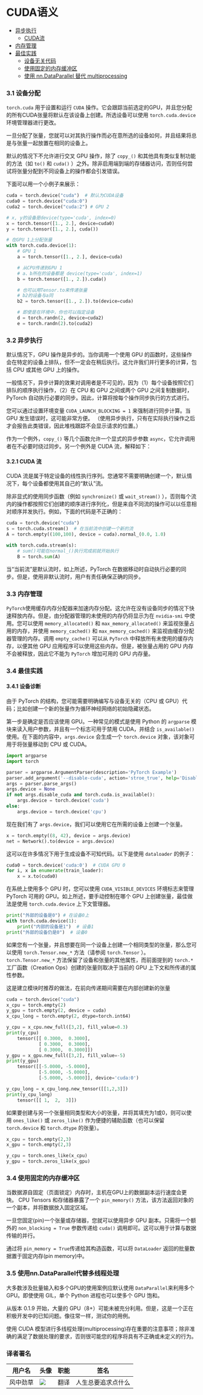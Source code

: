 

# CUDA语义

*   [异步执行](#asynchronous-execution)
    *   [CUDA流](#cuda-streams)
*   [内存管理](#memory-management)
*   [最佳实践](#best-practices)
    *   [设备无关代码](#device-agnostic-code)
    *   [使用固定的内存缓冲区](#use-pinned-memory-buffers)
    *   [使用 nn.DataParallel 替代 multiprocessing](#use-nn-dataparallel-instead-of-multiprocessing)

### 3.1 设备分配

`torch.cuda` 用于设置和运行 `CUDA` 操作。它会跟踪当前选定的GPU，并且您分配的所有CUDA张量将默认在该设备上创建。所选设备可以使用 `torch.cuda.device` 环境管理器进行更改。

一旦分配了张量，您就可以对其执行操作而必在意所选的设备如何，并且结果将总是与张量一起放置在相同的设备上。

默认的情况下不允许进行交叉 GPU 操作，除了 `copy_()` 和其他具有类似复制功能的方法（如 `to()` 和 `cuda()` ）之外。除非启用端到端的存储器访问，否则任何尝试将张量分配到不同设备上的操作都会引发错误。

下面可以用一个小例子来展示：

```py
cuda = torch.device("cuda")  # 默认为CUDA设备
cuda0 = torch.device("cuda:0")
cuda2 = torch.device("cuda:2") # GPU 2

# x, y的设备是device(type='cuda', index=0)
x = torch.tensor([1., 2.], device=cuda0)
y = torch.tensor([1., 2.], cuda())

# 在GPU 1上分配张量
with torch.cuda.device(1):
    # GPU 1
    a = torch.tensor([1., 2.], device=cuda)

    # 从CPU传递到GPU 1
    # a、b所在的设备都是 device(type='cuda', index=1)
    b = torch.tensor([1., 2.]).cuda()

    # 也可以用Tensor.to来传递张量
    # b2的设备与a同
    b2 = torch.tensor([1., 2.]).to(device=cuda)

    # 即使是在环境中，你也可以指定设备
    d = torch.randn(2, device=cuda2)
    e = torch.randn(2).to(cuda2)
```

### 3.2 异步执行

默认情况下，GPU 操作是异步的。当你调用一个使用 GPU 的函数时，这些操作会在特定的设备上排队，但不一定会在稍后执行。这允许我们并行更多的计算，包括 CPU 或其他 GPU 上的操作。

一般情况下，异步计算的效果对调用者是不可见的，因为（1）每个设备按照它们排队的顺序执行操作，（2）在 CPU 和 GPU 之间或两个 GPU 之间复制数据时，PyTorch 自动执行必要的同步。因此，计算将按每个操作同步执行的方式进行。

您可以通过设置环境变量 `CUDA_LAUNCH_BLOCKING = 1` 来强制进行同步计算。当 GPU 发生错误时，这可能非常方便。 （使用异步执行，只有在实际执行操作之后才会报告此类错误，因此堆栈跟踪不会显示请求的位置。）

作为一个例外，`copy_()` 等几个函数允许一个显式的异步参数 `async`，它允许调用者在不必要时绕过同步。另一个例外是 CUDA 流，解释如下：

#### 3.2.1 CUDA 流

CUDA 流是属于特定设备的线性执行序列。您通常不需要明确创建一个，默认情况下，每个设备都使用其自己的“默认”流。

除非显式的使用同步函数（例如 `synchronize()` 或 `wait_stream()` ），否则每个流内的操作都按照它们创建的顺序进行序列化，但是来自不同流的操作可以以任意相对顺序并发执行。例如，下面的代码是不正确的：

```py
cuda = torch.device("cuda")
s = torch.cuda.stream()  # 在当前流中创建一个新的流
A = torch.empty((100,100), device = cuda).normal_(0.0, 1.0)

with torch.cuda.stream(s):
    # sum()可能在normal_()执行完成前就开始执行
    B = torch.sum(A)
```

当“当前流”是默认流时，如上所述，PyTorch 在数据移动时自动执行必要的同步。但是，使用非默认流时，用户有责任确保正确的同步。

### 3.3 内存管理

`PyTorch`使用缓存内存分配器来加速内存分配。这允许在没有设备同步的情况下快速释放内存。但是，由分配器管理的未使用的内存仍将显示为在 `nvidia-smi` 中使用。您可以使用 `memory_allocated()` 和 `max_memory_allocated()` 来监视张量占用的内存，并使用 `memory_cached()` 和 `max_memory_cached()` 来监视由缓存分配器管理的内存。调用 `empty_cache()` 可以从 `PyTorch` 中释放所有未使用的缓存内存，以便其他 GPU 应用程序可以使用这些内存。但是，被张量占用的 GPU 内存不会被释放，因此它不能为 `PyTorch` 增加可用的 GPU 内存量。

### 3.4 最佳实践

#### 3.4.1 设备诊断

由于 PyTorch 的结构，您可能需要明确编写与设备无关的（CPU 或 GPU）代码；比如创建一个新的张量作为循环神经网络的初始隐藏状态。

第一步是确定是否应该使用 GPU。一种常见的模式是使用 Python 的 `argparse` 模块来读入用户参数，并且有一个标志可用于禁用 CUDA，并结合 `is_available()` 使用。在下面的内容中，`args.device` 会生成一个 `torch.device` 对象，该对象可用于将张量移动到 CPU 或 CUDA。

```py
import argparse
import torch

parser = argparse.ArgumentParser(description='PyTorch Example')
parser.add_argument('--disable-cuda', action='stroe_true', help='Disable CUDA')
args = parser.parse_args()
args.device = None
if not args.disable_cuda and torch.cuda.is_available():
    args.device = torch.device('cuda')
else:
    args.device = torch.device('cpu')
```

现在我们有了 `args.device`，我们可以使用它在所需的设备上创建一个张量。

```py
x = torch.empty((8, 42), device = args.device)
net = Network().to(device = args.device)
```

这可以在许多情况下用于生成设备不可知代码。以下是使用 `dataloader` 的例子：

```py
cuda0 = torch.device('cuda:0')  # CUDA GPU 0
for i, x in enumerate(train_loader):
    x = x.to(cuda0)
```

在系统上使用多个 GPU 时，您可以使用 `CUDA_VISIBLE_DEVICES` 环境标志来管理 PyTorch 可用的 GPU。如上所述，要手动控制在哪个 GPU 上创建张量，最佳做法是使用 `torch.cuda.device` 上下文管理器。

```py
print("外部的设备是0") # 在设备0上
with torch.cuda.device(1):
    print("内部的设备是1")  # 设备1
print("外部的设备仍是0")  # 设备0
```

如果您有一个张量，并且想要在同一个设备上创建一个相同类型的张量，那么您可以使用 `torch.Tensor.new_*` 方法（请参阅 `torch.Tensor` ）。`torch.Tensor.new_*` 方法保留了设备和张量的其他属性，而前面提到的 `torch.*` 工厂函数（Creation Ops）创建的张量则取决于当前的 GPU 上下文和所传递的属性参数。

这是建立模块时推荐的做法，在前向传递期间需要在内部创建新的张量

```py
cuda = torch.device("cuda")
x_cpu = torch.empty(2)
y_gpu = torch.empty(2, device = cuda)
x_cpu_long = torch.empty(2, dtype=torch.int64)

y_cpu = x_cpu.new_full([3,2], fill_value=0.3)
print(y_cpu)
    tensor([[ 0.3000,  0.3000],
            [ 0.3000,  0.3000],
            [ 0.3000,  0.3000]])
y_gpu = x_gpu.new_full([3,2], fill_value=-5)
print(y_gpu)
    tensor([[-5.0000, -5.0000],
            [-5.0000, -5.0000],
            [-5.0000, -5.0000]], device='cuda:0')

y_cpu_long = x_cpu_long.new_tensor([[1,2,3]])
print(y_cpu_long)
    tensor([[ 1,  2,  3]])
```

如果要创建与另一个张量相同类型和大小的张量，并将其填充为1或0，则可以使用 `ones_like()` 或 `zeros_like()` 作为便捷的辅助函数（也可以保留 `torch.device` 和 `torch.dtype` 的张量）。

```py
x_cpu = torch.empty(2,3)
x_gpu = torch.empty(2,3)

y_cpu = torch.ones_like(x_cpu)
y_gpu = torch.zeros_like(x_gpu)
```

### 3.4 使用固定的内存缓冲区

当数据源自固定（页面锁定）内存时，主机在GPU上的数据副本运行速度会更快。 CPU Tensors 和存储器暴露了一个 `pin_memory()` 方法，该方法返回对象的一个副本，并将数据放入固定区域。

一旦您固定(pin)一个张量或存储器，您就可以使用异步 GPU 副本。只需将一个额外的 `non_blocking = True` 参数传递给 `cuda()` 调用即可。这可以用于计算与数据传输的并行。

通过将 `pin_memory = True`传递给其构造函数，可以将 `DataLoader` 返回的批量数据置于固定内存(pin memory)中。

### 3.5 使用nn.DataParallel代替多线程处理

大多数涉及批量输入和多个GPU的使用案例应默认使用 `DataParallel`来利用多个 GPU。即使使用 GIL，单个 Python 进程也可以使多个 GPU 饱和。

从版本 0.1.9 开始，大量的 GPU（8+）可能未被充分利用。但是，这是一个正在积极开发中的已知问题。像往常一样，测试你的用例。

使用 CUDA 模型进行多线程处理(multiprocessing)存在重要的注意事项；除非准确的满足了数据处理的要求，否则很可能您的程序将具有不正确或未定义的行为。

### 译者署名

| 用户名 | 头像 | 职能 | 签名 |
| --- | --- | --- | --- |
| 风中劲草 | ![](img/2018033000352689884.jpeg) | 翻译 | 人生总要追求点什么 |

